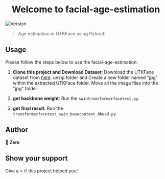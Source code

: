 <h1 align="center">Welcome to facial-age-estimation </h1>
<p>
  <img alt="Version" src="https://img.shields.io/badge/version-1.0-blue.svg?cacheSeconds=2592000" />
</p>

> Age estimation in UTKFace using Pytorch 

## Usage

Please follow the steps below to use the facial-age-estimation:

1. **Clone this project and Download Dataset**: Download the UTKFace dataset from [here](https://susanqq.github.io/UTKFace/). unzip folder and Create a new folder named "jpg" within the extracted UTKFace folder. Move all the image files into the "jpg" folder

2. **get backbone weight**:
   Run the `swintransformerfacetest.py`.

3. **get final result**:
   Run the `transformerfacetest_swin_basecontext_8head.py`.

## Author

👤 **Zero**

## Show your support

Give a ⭐️ if this project helped you!
